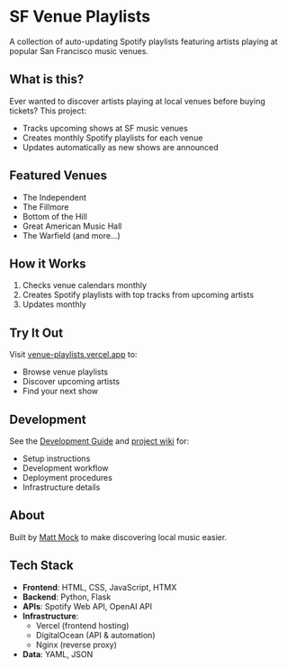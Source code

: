 # SF Venue Playlists

A collection of auto-updating Spotify playlists featuring artists playing at popular San Francisco music venues.

## What is this?

Ever wanted to discover artists playing at local venues before buying tickets? This project:
- Tracks upcoming shows at SF music venues
- Creates monthly Spotify playlists for each venue
- Updates automatically as new shows are announced

## Featured Venues
- The Independent
- The Fillmore
- Bottom of the Hill
- Great American Music Hall
- The Warfield
(and more...)

## How it Works
1. Checks venue calendars monthly
2. Creates Spotify playlists with top tracks from upcoming artists
3. Updates monthly

## Try It Out
Visit [venue-playlists.vercel.app](https://venue-playlists.vercel.app) to:
- Browse venue playlists
- Discover upcoming artists
- Find your next show

## Development
See the [Development Guide](DEVELOPMENT.md) and [project wiki](../vp-wiki) for:
- Setup instructions
- Development workflow
- Deployment procedures
- Infrastructure details

## About
Built by [Matt Mock](https://github.com/mattmock) to make discovering local music easier.

## Tech Stack
- **Frontend**: HTML, CSS, JavaScript, HTMX
- **Backend**: Python, Flask
- **APIs**: Spotify Web API, OpenAI API
- **Infrastructure**: 
  - Vercel (frontend hosting)
  - DigitalOcean (API & automation)
  - Nginx (reverse proxy)
- **Data**: YAML, JSON
